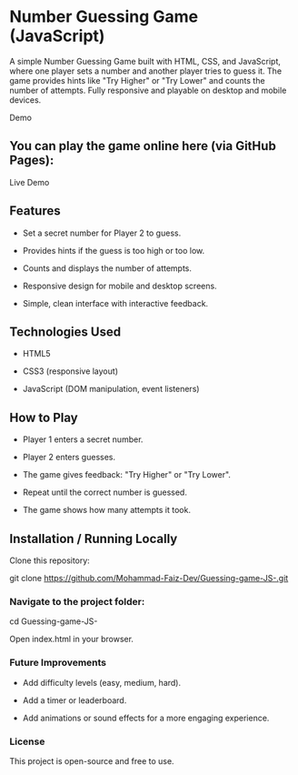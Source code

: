 # Number Guessing Game (JavaScript)

A simple Number Guessing Game built with HTML, CSS, and JavaScript, where one player sets a number and another player tries to guess it. The game provides hints like "Try Higher" or "Try Lower" and counts the number of attempts. Fully responsive and playable on desktop and mobile devices.

Demo

## You can play the game online here (via GitHub Pages):
Live Demo

## Features

- Set a secret number for Player 2 to guess.

- Provides hints if the guess is too high or too low.

- Counts and displays the number of attempts.

- Responsive design for mobile and desktop screens.

- Simple, clean interface with interactive feedback.

## Technologies Used

- HTML5

- CSS3 (responsive layout)

- JavaScript (DOM manipulation, event listeners)

## How to Play

- Player 1 enters a secret number.

- Player 2 enters guesses.

- The game gives feedback: "Try Higher" or "Try Lower".

- Repeat until the correct number is guessed.

- The game shows how many attempts it took.

## Installation / Running Locally

Clone this repository:

git clone https://github.com/Mohammad-Faiz-Dev/Guessing-game-JS-.git


### Navigate to the project folder:

cd Guessing-game-JS-


Open index.html in your browser.

### Future Improvements

- Add difficulty levels (easy, medium, hard).

- Add a timer or leaderboard.

- Add animations or sound effects for a more engaging experience.

### License

This project is open-source and free to use.
